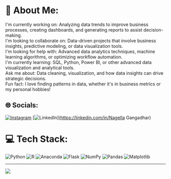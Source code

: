 # 💫 About Me:
I'm currently working on: Analyzing data trends to improve business processes, creating dashboards, and generating reports to assist decision-making.<br>I'm looking to collaborate on: Data-driven projects that involve business insights, predictive modeling, or data visualization tools.<br>I'm looking for help with: Advanced data analytics techniques, machine learning algorithms, or optimizing workflow automation.<br>I'm currently learning: SQL, Python, Power BI, or other advanced data visualization and analytical tools.<br>Ask me about: Data cleaning, visualization, and how data insights can drive strategic decisions.<br>Fun fact: I love finding patterns in data, whether it's in business metrics or my personal hobbies!


## 🌐 Socials:
[![Instagram](https://img.shields.io/badge/Instagram-%23E4405F.svg?logo=Instagram&logoColor=white)](https://instagram.com/johnvicky03) [![LinkedIn](https://img.shields.io/badge/LinkedIn-%230077B5.svg?logo=linkedin&logoColor=white)](https://linkedin.com/in/Nagella Gangadhar) 

# 💻 Tech Stack:
![Python](https://img.shields.io/badge/python-3670A0?style=for-the-badge&logo=python&logoColor=ffdd54) ![R](https://img.shields.io/badge/r-%23276DC3.svg?style=for-the-badge&logo=r&logoColor=white) ![Anaconda](https://img.shields.io/badge/Anaconda-%2344A833.svg?style=for-the-badge&logo=anaconda&logoColor=white) ![Flask](https://img.shields.io/badge/flask-%23000.svg?style=for-the-badge&logo=flask&logoColor=white) ![NumPy](https://img.shields.io/badge/numpy-%23013243.svg?style=for-the-badge&logo=numpy&logoColor=white) ![Pandas](https://img.shields.io/badge/pandas-%23150458.svg?style=for-the-badge&logo=pandas&logoColor=white) ![Matplotlib](https://img.shields.io/badge/Matplotlib-%23ffffff.svg?style=for-the-badge&logo=Matplotlib&logoColor=black)


---
[![](https://visitcount.itsvg.in/api?id=gangadharpro&icon=0&color=0)](https://visitcount.itsvg.in)

<!-- Proudly created with GPRM ( https://gprm.itsvg.in ) -->

